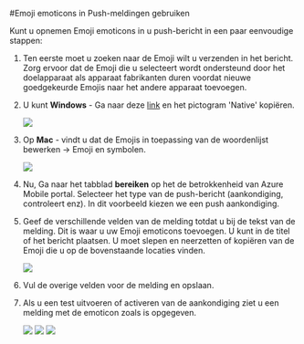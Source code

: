 <properties 
    pageTitle="Emoji emoticons in Azure Mobile Engagement gebruiken" 
    description="Het gebruik van Emoji emoticons in de push-meldingen"     
    services="mobile-engagement" 
    documentationCenter="mobile" 
    authors="piyushjo" 
    manager="dwrede" 
    editor="" />

<tags 
    ms.service="mobile-engagement" 
    ms.workload="mobile" 
    ms.tgt_pltfrm="mobile-windows-phone" 
    ms.devlang="na" 
    ms.topic="article" 
    ms.date="08/19/2016" 
    ms.author="piyushjo" />

#<a name="use-emoji-emoticon-within-push-notifications"></a>Emoji emoticons in Push-meldingen gebruiken

Kunt u opnemen Emoji emoticons in u push-bericht in een paar eenvoudige stappen: 

1. Ten eerste moet u zoeken naar de Emoji wilt u verzenden in het bericht. Zorg ervoor dat de Emoji die u selecteert wordt ondersteund door het doelapparaat als apparaat fabrikanten duren voordat nieuwe goedgekeurde Emojis naar het andere apparaat toevoegen. 

2. U kunt **Windows** - Ga naar deze [link](http://apps.timwhitlock.info/emoji/tables/unicode) en het pictogram 'Native' kopiëren.

    ![][7] 

3. Op **Mac** - vindt u dat de Emojis in toepassing van de woordenlijst bewerken -> Emoji en symbolen.

    ![][6] 

4. Nu, Ga naar het tabblad **bereiken** op het de betrokkenheid van Azure Mobile portal. Selecteer het type van de push-bericht (aankondiging, controleert enz). In dit voorbeeld kiezen we een push aankondiging.

5. Geef de verschillende velden van de melding totdat u bij de tekst van de melding. Dit is waar u uw Emoji emoticons toevoegen. U kunt in de titel of het bericht plaatsen. U moet slepen en neerzetten of kopiëren van de Emoji die u op de bovenstaande locaties vinden. 

    ![][1]

6. Vul de overige velden voor de melding en opslaan. 

7. Als u een test uitvoeren of activeren van de aankondiging ziet u een melding met de emoticon zoals is opgegeven.   

    ![][3] ![][4] ![][5]

<!-- Images. -->
[1]: ./media/mobile-engagement-use-emoji-with-push/notification_input.png
[3]: ./media/mobile-engagement-use-emoji-with-push/iOS_Emoji.png
[4]: ./media/mobile-engagement-use-emoji-with-push/Android_Emoji.png
[5]: ./media/mobile-engagement-use-emoji-with-push/WindowsPhone_Emoji.png
[6]: ./media/mobile-engagement-use-emoji-with-push/Mac_SelectEmoji.png
[7]: ./media/mobile-engagement-use-emoji-with-push/Windows_SelectEmoji.png

